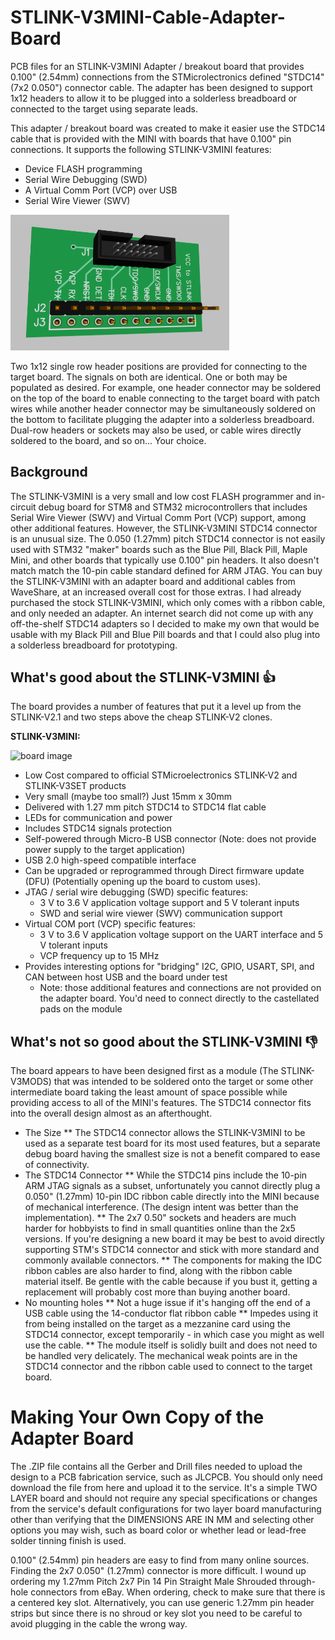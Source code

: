 # STLINK-V3MINI-Cable-Adapter-Board
PCB files for an STLINK-V3MINI Adapter / breakout board that provides 0.100" (2.54mm) connections from the STMicrolectronics defined "STDC14" (7x2 0.050") connector cable. The adapter has been designed to support 1x12 headers to allow it to be plugged into a solderless breadboard or connected to the target using separate leads.

This adapter / breakout board was created to make it easier use the STDC14 cable that is provided with the MINI with boards that have 0.100" pin connections. It supports the following STLINK-V3MINI features:
* Device FLASH programming
* Serial Wire Debugging (SWD)
* A Virtual Comm Port (VCP) over USB
* Serial Wire Viewer (SWV)

<!-- comment: ![alt text](/Adapter3DImage.png?raw=true) -->
<p align="left">
  <img src="/Adapter3DImage.png?raw=true" width="350" alt="board image" title="STLINK-V3MINI Adapter">
</p>
Two 1x12 single row header positions are provided for connecting to the target board. The signals on both are identical. One or both may be populated as desired. For example, one header connector may be soldered on the top of the board to enable connecting to the target board with patch wires while another header connector may be simultaneously soldered on the bottom to facilitate plugging the adapter into a solderless breadboard. Dual-row headers or sockets may also be used, or cable wires directly soldered to the board, and so on... Your choice.

## Background
The STLINK-V3MINI is a very small and low cost FLASH programmer and in-circuit debug board for STM8 and STM32 microcontrollers that includes Serial Wire Viewer (SWV) and Virtual Comm Port (VCP) support, among other additional features. However, the STLINK-V3MINI STDC14 connector is an unusual size. The 0.050 (1.27mm) pitch STDC14 connector is not easily used with STM32 "maker" boards such as the Blue Pill, Black Pill, Maple Mini, and other boards that typically use 0.100" pin headers. It also doesn't match match the 10-pin cable standard defined for ARM JTAG. You can buy the STLINK-V3MINI with an adapter board and additional cables from WaveShare, at an increased overall cost for those extras. I had already purchased the stock STLINK-V3MINI, which only comes with a ribbon cable, and only needed an adapter. An internet search did not come up with any off-the-shelf STDC14 adapters so I decided to make my own that would be usable with my Black Pill and Blue Pill boards and that I could also plug into a solderless breadboard for prototyping.

## What's good about the STLINK-V3MINI :+1:
The board provides a number of features that put it a level up from the STLINK-V2.1 and two steps above the cheap STLINK-V2 clones.

<div>
  <b>STLINK-V3MINI:</b>
  <p align="left">
  <img src="https://user-images.githubusercontent.com/27512953/115124197-e3fe0e80-9f75-11eb-8c7e-eeceef73333e.jpg" width="350" alt="board image" title="STLINK-V3MINI Adapter">
  </p>
</div>

* Low Cost compared to official STMicroelectronics STLINK-V2 and STLINK-V3SET products
* Very small (maybe too small?) Just 15mm x 30mm
* Delivered with 1.27 mm pitch STDC14 to STDC14 flat cable
* LEDs for communication and power
* Includes STDC14 signals protection
* Self-powered through Micro-B USB connector (Note: does not provide power supply to the target application)
* USB 2.0 high-speed compatible interface
* Can be upgraded or reprogrammed through Direct firmware update (DFU) (Potentially opening up the board to custom uses).
* JTAG / serial wire debugging (SWD) specific features:
  *  3 V to 3.6 V application voltage support and 5 V tolerant inputs
  *  SWD and serial wire viewer (SWV) communication support
* Virtual COM port (VCP) specific features:
  * 3 V to 3.6 V application voltage support on the UART interface and 5 V tolerant inputs
  * VCP frequency up to 15 MHz
* Provides interesting options for "bridging" I2C, GPIO, USART, SPI, and CAN between host USB and the board under test
  * Note: those additional features and connections are not provided on the adapter board. You'd need to connect directly to the castellated pads on the module 

## What's not so good about the STLINK-V3MINI :-1:
The board appears to have been designed first as a module (The STLINK-V3MODS) that was intended to be soldered onto the target or some other intermediate board taking the least amount of space possible while providing access to all of the MINI's features. The STDC14 connector fits into the overall design almost as an afterthought.
* The Size
** The STDC14 connector allows the STLINK-V3MINI to be used as a separate test board for its most used features, but a separate debug board having the smallest size is not a benefit compared to ease of connectivity.
* The STDC14 Connector
** While the STDC14 pins include the 10-pin ARM JTAG signals as a subset, unfortunately you cannot directly plug a 0.050" (1.27mm) 10-pin IDC ribbon cable directly into the MINI because of mechanical interference. (The design intent was better than the implementation).
** The 2x7 0.50" sockets and headers are much harder for hobbyists to find in small quantities online than the 2x5 versions. If you're designing a new board it may be best to avoid directly supporting STM's STDC14 connector and stick with more standard and commonly available connectors.
** The components for making the IDC ribbon cables are also harder to find, along with the ribbon cable material itself. Be gentle with the cable because if you bust it, getting a replacement will probably cost more than buying another board.
* No mounting holes
** Not a huge issue if it's hanging off the end of a USB cable using the 14-conductor flat ribbon cable
** Impedes using it from being installed on the target as a mezzanine card using the STDC14 connector, except temporarily - in which case you might as well use the cable.
** The module itself is solidly built and does not need to be handled very delicately. The mechanical weak points are in the STDC14 connector and the ribbon cable used to connect to the target board.

# Making Your Own Copy of the Adapter Board
The .ZIP file contains all the Gerber and Drill files needed to upload the design to a PCB fabrication service, such as JLCPCB. You should only need download the file from here and upload it to the service. It's a simple TWO LAYER board and should not require any special specifications or changes from the service's default configurations for two layer board manufacturing other than verifying that the DIMENSIONS ARE IN MM and selecting other options you may wish, such as board color or whether lead or lead-free solder tinning finish is used.

0.100" (2.54mm) pin headers are easy to find from many online sources. Finding the 2x7 0.050" (1.27mm) connector is more difficult. I wound up ordering my 1.27mm Pitch 2x7 Pin 14 Pin Straight Male Shrouded through-hole connectors from eBay. When ordering, check to make sure that there is a centered key slot. Alternatively, you can use generic 1.27mm pin header strips but since there is no shroud or key slot you need to be careful to avoid plugging in the cable the wrong way.

